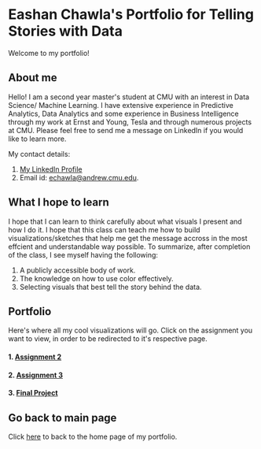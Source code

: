 # Eashan Chawla's Portfolio for Telling Stories with Data

Welcome to my portfolio!

## About me
Hello! I am a second year master's student at CMU with an interest in Data Science/ Machine Learning. I have extensive experience in Predictive Analytics, Data Analytics and some experience in Business Intelligence through my work at Ernst and Young, Tesla and through numerous projects at CMU. Please feel free to send me a message on LinkedIn if you would like to learn more. 

My contact details:
1. [My LinkedIn Profile](https://www.linkedin.com/in/eashanchawla/)
2. Email id: [echawla@andrew.cmu.edu](echawla@andrew.cmu.edu).

## What I hope to learn 
I hope that I can learn to think carefully about what visuals I present and how I do it. I hope that this class can teach me how to build visualizations/sketches that help me get the message accross in the most effcient and understandable way possible. To summarize, after completion of the class, I see myself having the following:
1. A publicly accessible body of work. 
2. The knowledge on how to use color effectively. 
3. Selecting visuals that best tell the story behind the data. 

## Portfolio
Here's where all my cool visualizations will go. Click on the assignment you want to view, in order to be redirected to it's respective page.

#### 1. [Assignment 2](dataviz2.md)
#### 2. [Assignment 3](dataviz3.md)
#### 3. [Final Project](FinalProject.md)


## Go back to main page
Click [here](README.md) to back to the home page of my portfolio.
